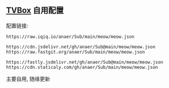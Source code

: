 ## [TVBox](https://github.com/anaer/TVBoxOSC/releases) 自用配置

配置链接:

```
https://raw.iqiq.io/anaer/Sub/main/meow/meow.json

https://cdn.jsdelivr.net/gh/anaer/Sub@main/meow/meow.json
https://raw.fastgit.org/anaer/Sub/main/meow/meow.json

https://fastly.jsdelivr.net/gh/anaer/Sub@main/meow/meow.json
https://cdn.staticaly.com/gh/anaer/Sub/main/meow/meow.json
```

主要自用, 随缘更新